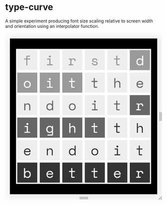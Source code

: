 # type-curve
A simple experiment producing font size scaling relative to screen width and orientation using an interpolator function.

![type-curve demo](https://github.com/Alex-Rafter/type-curve/blob/Alex-Rafter-patch-1/type-curve-screen.jpg?raw=true)
